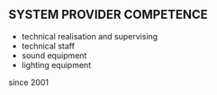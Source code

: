 ## SYSTEM PROVIDER COMPETENCE

+ technical realisation and supervising
+ technical staff
+ sound equipment
+ lighting equipment

since 2001